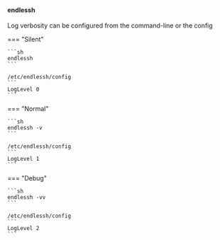 #### endlessh

Log verbosity can be configured from the command-line or the config

=== "Silent"

    ```sh
    endlessh
    ```

    /etc/endlessh/config
    ```
    LogLevel 0
    ```


=== "Normal"

    ```sh
    endlessh -v
    ```

    /etc/endlessh/config
    ```
    LogLevel 1
    ```


=== "Debug"

    ```sh
    endlessh -vv
    ```
    
    /etc/endlessh/config
    ```
    LogLevel 2
    ```
